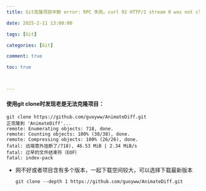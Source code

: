 ```yaml
---
title: Git克隆项目中断 error: RPC 失败。curl 92 HTTP/2 stream 0 was not closed cleanly: CANCEL (err 8)

date: 2025-2-11 13:00:00

tags: [Git]

categories: [Git]

comment: true

toc: true



---
```


####

<!--more-->



#### 使用git clone时发现老是无法克隆项目：

```shell
git clone https://github.com/guoyww/AnimateDiff.git
正克隆到 'AnimateDiff'...
remote: Enumerating objects: 718, done.
remote: Counting objects: 100% (38/38), done.
remote: Compressing objects: 100% (26/26), done.
fatal: 远端意外挂断了/718), 46.53 MiB | 2.34 MiB/s  
fatal: 过早的文件结束符（EOF）
fatal: index-pack 
```

- 网不好或者项目含有多个版本，一起下载空间较大，可以选择下载最新版本

  ```shell
  git clone --depth 1 https://github.com/guoyww/AnimateDiff.git
  ```

  

